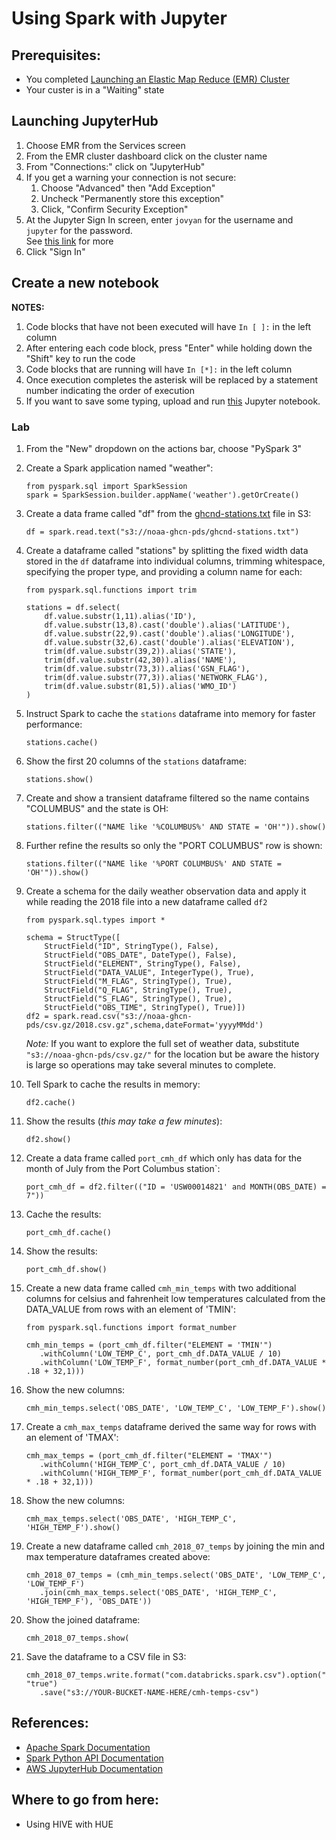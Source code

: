 # Using Spark with Jupyter

## Prerequisites:

* You completed [Launching an Elastic Map Reduce (EMR) Cluster](./Demo-EMR-Launch.md)
* Your custer is in a "Waiting" state

## Launching JupyterHub

1. Choose EMR from the Services screen
1. From the EMR cluster dashboard click on the cluster name
1. From "Connections:" click on "JupyterHub"
1. If you get a warning your connection is not secure:
    1. Choose "Advanced" then "Add Exception"
    1. Uncheck "Permanently store this exception"
    1. Click, "Confirm Security Exception"
1. At the Jupyter Sign In screen, enter `jovyan` for the username and `jupyter` for the password.  
See [this link](https://docs.aws.amazon.com/emr/latest/ReleaseGuide/emr-jupyterhub-user-access.html) for more
1. Click "Sign In"

## Create a new notebook

**NOTES:** 
1. Code blocks that have not been executed will have `In [ ]:` in the left column
1. After entering each code block, press "Enter" while holding down the "Shift" key to run the code
1. Code blocks that are running will have `In [*]:` in the left column
1. Once execution completes the asterisk will be replaced by a statement number indicating the order of execution
1. If you want to save some typing, upload and run [this](./weather-demo.ipynb) Jupyter notebook.

### Lab

1. From the "New" dropdown on the actions bar, choose "PySpark 3" 
1. Create a Spark application named "weather": 
    ```
    from pyspark.sql import SparkSession
    spark = SparkSession.builder.appName('weather').getOrCreate()
    ```
1. Create a data frame called "df" from the [ghcnd-stations.txt](https://docs.opendata.aws/noaa-ghcn-pds/readme.html) file 
in S3:
   ```
   df = spark.read.text("s3://noaa-ghcn-pds/ghcnd-stations.txt")
   ```
1. Create a dataframe called "stations" by splitting the fixed width data stored in the `df` dataframe into individual
columns, trimming whitespace, specifying the proper type, and providing a column name for each: 
    ```
    from pyspark.sql.functions import trim

    stations = df.select(
        df.value.substr(1,11).alias('ID'),
        df.value.substr(13,8).cast('double').alias('LATITUDE'),
        df.value.substr(22,9).cast('double').alias('LONGITUDE'),
        df.value.substr(32,6).cast('double').alias('ELEVATION'),
        trim(df.value.substr(39,2)).alias('STATE'),
        trim(df.value.substr(42,30)).alias('NAME'),
        trim(df.value.substr(73,3)).alias('GSN_FLAG'),
        trim(df.value.substr(77,3)).alias('NETWORK_FLAG'),
        trim(df.value.substr(81,5)).alias('WMO_ID')
    )
    ```
1. Instruct Spark to cache the `stations` dataframe into memory for faster performance:
    ```
    stations.cache()
    ```
1. Show the first 20 columns of the `stations` dataframe:
    ```
    stations.show()
    ```
1. Create and show a transient dataframe filtered so the name contains "COLUMBUS" and the state is OH:
    ```
    stations.filter(("NAME like '%COLUMBUS%' AND STATE = 'OH'")).show()
    ```
1. Further refine the results so only the "PORT COLUMBUS" row is shown:
    ```
    stations.filter(("NAME like '%PORT COLUMBUS%' AND STATE = 'OH'")).show()
    ```
1. Create a schema for the daily weather observation data and apply it while reading the 2018 file into a new dataframe called `df2`
    ```
    from pyspark.sql.types import *
    
    schema = StructType([
        StructField("ID", StringType(), False),
        StructField("OBS_DATE", DateType(), False),
        StructField("ELEMENT", StringType(), False),
        StructField("DATA_VALUE", IntegerType(), True),
        StructField("M_FLAG", StringType(), True),
        StructField("Q_FLAG", StringType(), True),
        StructField("S_FLAG", StringType(), True),
        StructField("OBS_TIME", StringType(), True)])
    df2 = spark.read.csv("s3://noaa-ghcn-pds/csv.gz/2018.csv.gz",schema,dateFormat='yyyyMMdd')
    ```
    *Note:* If you want to explore the full set of weather data, substitute `"s3://noaa-ghcn-pds/csv.gz/"` for the 
    location but be aware the history is large so operations may take several minutes to complete.
    
1.  Tell Spark to cache the results in memory:
    ```
    df2.cache()
    ```
1.  Show the results (*this may take a few minutes*):
    ```
    df2.show()
    ```
1.  Create a data frame called `port_cmh_df` which only has data for the month of July from the Port Columbus station`:
    ```
    port_cmh_df = df2.filter(("ID = 'USW00014821' and MONTH(OBS_DATE) = 7"))
    ```
1.  Cache the results:
    ```
    port_cmh_df.cache()
    ```
1.  Show the results:
    ```
    port_cmh_df.show()
    ```
1.  Create a new data frame called `cmh_min_temps` with two additional columns for celsius and fahrenheit low
temperatures calculated from the DATA_VALUE from rows with an element of 'TMIN':
    ```
    from pyspark.sql.functions import format_number
    
    cmh_min_temps = (port_cmh_df.filter("ELEMENT = 'TMIN'")
       .withColumn('LOW_TEMP_C', port_cmh_df.DATA_VALUE / 10)
       .withColumn('LOW_TEMP_F', format_number(port_cmh_df.DATA_VALUE * .18 + 32,1)))
    ```
1.  Show the new columns:
    ```
    cmh_min_temps.select('OBS_DATE', 'LOW_TEMP_C', 'LOW_TEMP_F').show()
    ```
1.  Create a `cmh_max_temps` dataframe derived the same way for rows with an element of 'TMAX':
    ```
    cmh_max_temps = (port_cmh_df.filter("ELEMENT = 'TMAX'")
       .withColumn('HIGH_TEMP_C', port_cmh_df.DATA_VALUE / 10)
       .withColumn('HIGH_TEMP_F', format_number(port_cmh_df.DATA_VALUE * .18 + 32,1)))
    ```
1.  Show the new columns:
    ```
    cmh_max_temps.select('OBS_DATE', 'HIGH_TEMP_C', 'HIGH_TEMP_F').show()
    ```
1.  Create a new dataframe called `cmh_2018_07_temps` by joining the min and max temperature dataframes created above:
    ```
    cmh_2018_07_temps = (cmh_min_temps.select('OBS_DATE', 'LOW_TEMP_C', 'LOW_TEMP_F')
       .join(cmh_max_temps.select('OBS_DATE', 'HIGH_TEMP_C', 'HIGH_TEMP_F'), 'OBS_DATE'))
    ```
1.  Show the joined dataframe:
    ```
    cmh_2018_07_temps.show(
    ```
1.  Save the dataframe to a CSV file in S3:
    ```
    cmh_2018_07_temps.write.format("com.databricks.spark.csv").option("header", "true")
       .save("s3://YOUR-BUCKET-NAME-HERE/cmh-temps-csv")
    ```
    
## References:

*   [Apache Spark Documentation](http://spark.apache.org/)
*   [Spark Python API Documentation](http://spark.apache.org/docs/latest/api/python/index.html)
*   [AWS JupyterHub Documentation](https://docs.aws.amazon.com/emr/latest/ReleaseGuide/emr-jupyterhub.html)


## Where to go from here:

*   Using HIVE with HUE